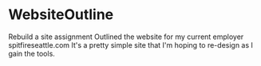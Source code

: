 # WebsiteOutline
Rebuild a site assignment
Outlined the website for my current employer spitfireseattle.com
It's a pretty simple site that I'm hoping to re-design as I gain the tools.
